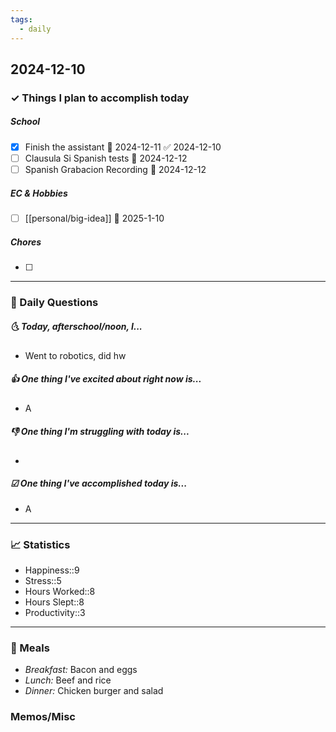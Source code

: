 ```yaml
---
tags:
  - daily
---
```


## 2024-12-10

### ✓ Things I plan to accomplish today
##### School
- [x] Finish the assistant 📅 2024-12-11 ✅ 2024-12-10
- [ ] Clausula Si Spanish tests 📅 2024-12-12
- [ ] Spanish Grabacion Recording 📅 2024-12-12
##### EC & Hobbies
- [ ] [[personal/big-idea]] 📅 2025-1-10
##### Chores
- [ ] 
---

### 📅 Daily Questions

##### 🌜 Today, afterschool/noon, I...

- Went to robotics, did hw

##### 👍 One thing I've excited about right now is...

- A

##### 👎 One thing I'm struggling with today is...

- 

##### ☑ One thing I've accomplished today is...

- A
---
### 📈 Statistics

- Happiness::9 
- Stress::5
- Hours Worked::8 
- Hours Slept::8
- Productivity::3 
---
### 🍔 Meals

- *Breakfast:* Bacon and eggs
- *Lunch:* Beef and rice
- *Dinner:* Chicken burger and salad
### Memos/Misc



